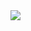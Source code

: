 
<img src="https://user-images.githubusercontent.com/86665964/184169426-3b285244-099d-430a-b1c3-1d2cce3cbbb0.png">
